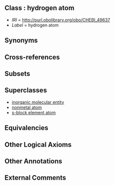 
## Class : hydrogen atom

 * *IRI* = http://purl.obolibrary.org/obo/CHEBI_49637
 * *Label* = hydrogen atom

## Synonyms


## Cross-references


## Subsets


## Superclasses

 * [inorganic molecular entity](../../CHEBI/35/CHEBI_24835.md)
 * [nonmetal atom](../../CHEBI/85/CHEBI_25585.md)
 * [s-block element atom](../../CHEBI/59/CHEBI_33559.md)

## Equivalencies


## Other Logical Axioms


## Other Annotations


## External Comments

